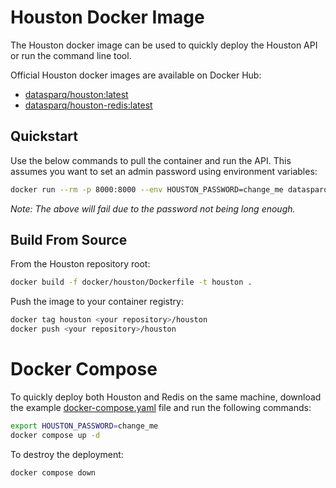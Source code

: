 
# Houston Docker Image 

The Houston docker image can be used to quickly deploy the Houston API or run the command line tool.

Official Houston docker images are available on Docker Hub: 
- [datasparq/houston:latest](https://hub.docker.com/r/datasparq/houston)
- [datasparq/houston-redis:latest](https://hub.docker.com/r/datasparq/houston)

## Quickstart

Use the below commands to pull the container and run the API. 
This assumes you want to set an admin password using environment variables:

```bash
docker run --rm -p 8000:8000 --env HOUSTON_PASSWORD=change_me datasparq/houston api
```

_Note: The above will fail due to the password not being long enough._

## Build From Source

From the Houston repository root:

```bash
docker build -f docker/houston/Dockerfile -t houston .
```

Push the image to your container registry:

```bash
docker tag houston <your repository>/houston
docker push <your repository>/houston
```

# Docker Compose

To quickly deploy both Houston and Redis on the same machine, download the example 
[docker-compose.yaml](../docker/houston/docker-compose.yaml) file and run the following commands:

```bash
export HOUSTON_PASSWORD=change_me
docker compose up -d
```

To destroy the deployment:
```bash
docker compose down
```

